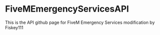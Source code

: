 # FiveMEmergencyServicesAPI
This is the API github page for FiveM Emergency Services modification by Fiskey111
